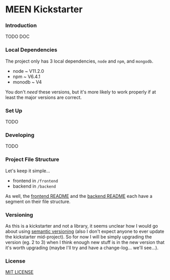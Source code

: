 # MEEN Kickstarter

### Introduction

TODO DOC

### Local Dependencies

The project only has 3 local dependencies, `node` and `npm`, and `mongodb`.
  - node ~ V11.2.0
  - npm ~ V6.4.1
  - monodb ~ V4

You don't _need_ these versions, but it's more likely to work properly if at
least the major versions are correct.

### Set Up

TODO

### Developing

TODO

### Project File Structure

Let's keep it simple...
  - frontend in `/frontend`
  - backend in `/backend`

As well, the [frontend README](/frontend/README.md) and the
[backend README](/backend/README.md) each have a segment on their file
structure.

### Versioning

As this is a kickstarter and not a library, it seems unclear how I would go
about using [semantic versioning](http://semver.org/) (also I don't expect
anyone to ever update the kickstarter mid-project). So for now I will be simply
upgrading the version (eg. 2 to 3) when I think enough new stuff is in the
new version that it's worth upgrading (maybe I'll try and have a change-log...
we'll see...).

### License

[MIT LICENSE](/LICENSE)
